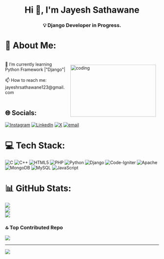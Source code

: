 <h1 align="center">Hi 👋, I'm Jayesh Sathawane</h1>
<h3 align="center">💡 Django Developer in Progress.</h3>


<h1>💫 About Me:</h1><br><img align="right" src="https://user-images.githubusercontent.com/55389276/140866485-8fb1c876-9a8f-4d6a-98dc-08c4981eaf70.gif" 
     alt="coding" 
     style="width: 280px; height: 170px; float: right; padding: 10px;">
🌱 I’m currently learning Python Framework |"Django"|<br><br>📫 How to reach me: jayeshrsathawane123@gmail.com<br><br>


## 🌐 Socials:
[![Instagram](https://img.shields.io/badge/Instagram-%23E4405F.svg?logo=Instagram&logoColor=white)](https://instagram.com/jayesh_sathawane) [![LinkedIn](https://img.shields.io/badge/LinkedIn-%230077B5.svg?logo=linkedin&logoColor=white)](https://linkedin.com/in/https://www.linkedin.com/in/jayesh-sathawane-33b099211/) [![X](https://img.shields.io/badge/X-black.svg?logo=X&logoColor=white)](https://x.com/@jayeshsathawane) [![email](https://img.shields.io/badge/Email-D14836?logo=gmail&logoColor=white)](mailto:jayeshrsathawane123@gmail.com) 

# 💻 Tech Stack:
![C](https://img.shields.io/badge/c-%2300599C.svg?style=plastic&logo=c&logoColor=white) ![C++](https://img.shields.io/badge/c++-%2300599C.svg?style=plastic&logo=c%2B%2B&logoColor=white) ![HTML5](https://img.shields.io/badge/html5-%23E34F26.svg?style=plastic&logo=html5&logoColor=white) ![PHP](https://img.shields.io/badge/php-%23777BB4.svg?style=plastic&logo=php&logoColor=white) ![Python](https://img.shields.io/badge/python-3670A0?style=plastic&logo=python&logoColor=ffdd54) ![Django](https://img.shields.io/badge/django-%23092E20.svg?style=plastic&logo=django&logoColor=white) ![Code-Igniter](https://img.shields.io/badge/CodeIgniter-%23EF4223.svg?style=plastic&logo=codeIgniter&logoColor=white) ![Apache](https://img.shields.io/badge/apache-%23D42029.svg?style=plastic&logo=apache&logoColor=white) ![MongoDB](https://img.shields.io/badge/MongoDB-%234ea94b.svg?style=plastic&logo=mongodb&logoColor=white) ![MySQL](https://img.shields.io/badge/mysql-4479A1.svg?style=plastic&logo=mysql&logoColor=white) ![JavaScript](https://img.shields.io/badge/javascript-%23323330.svg?style=plastic&logo=javascript&logoColor=%23F7DF1E)
# 📊 GitHub Stats:
![](https://github-readme-stats.vercel.app/api?username=jayesh2710&theme=transparent&hide_border=false&include_all_commits=false&count_private=false)<br/>
![](https://nirzak-streak-stats.vercel.app/?user=jayesh2710&theme=transparent&hide_border=false)<br/>
![](https://github-readme-stats.vercel.app/api/top-langs/?username=jayesh2710&theme=transparent&hide_border=false&include_all_commits=false&count_private=false&layout=compact)

### 🔝 Top Contributed Repo
![](https://github-contributor-stats.vercel.app/api?username=jayesh2710&limit=5&theme=dark&combine_all_yearly_contributions=true)

---
[![](https://visitcount.itsvg.in/api?id=jayesh2710&icon=0&color=0)](https://visitcount.itsvg.in)

<!-- Proudly created with GPRM ( https://gprm.itsvg.in ) -->
